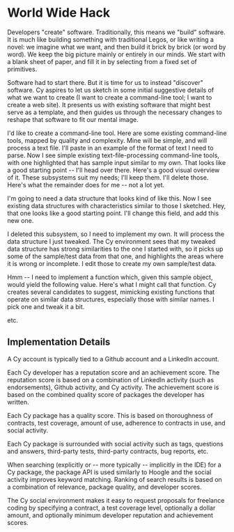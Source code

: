 World Wide Hack
===============

Developers "create" software.  Traditionally, this means we "build" software.  It is much like
building something with traditional Legos, or like writing a novel: we imagine what we want, and
then build it brick by brick (or word by word).  We keep the big picture mainly or entirely
in our minds.  We start with a blank sheet of paper, and fill it in by selecting from a fixed set of
primitives.

Software had to start there.  But it is time for us to instead "discover" software.  Cy aspires to
let us sketch in some initial suggestive details of what we want to create (I want to create a
command-line tool; I want to create a web site).  It presents us with existing software that might
best serve as a template, and then guides us through the necessary changes to reshape that software
to fit our mental image.

I'd like to create a command-line tool.  Here are some existing command-line tools, mapped by
quality and complexity.  Mine will be simple, and will process a text file.  I'll paste in an
example of the format of text I need to parse.  Now I see simple existing text-file-processing
command-line tools, with one highlighted that has sample input similar to my own.  That looks like a
good starting point -- I'll head over there.  Here's a good visual overview of it.  These subsystems
suit my needs; I'll keep them.  I'll delete those.  Here's what the remainder does for me -- not a
lot yet.

I'm going to need a data structure that looks kind of like this.  Now I see existing data structures
with characteristics similar to those I sketched.  Hey, that one looks like a good starting point.
I'll change this field, and add this new one.

I deleted this subsystem, so I need to implement my own.  It will process the data structure I just
tweaked.  The Cy environment sees that my tweaked data structure has strong similarities to the one
I started with, so it picks up some of the sample/test data from that one, and highlights the areas
where it is wrong or incomplete.  I edit those to create my own sample/test data.

Hmm -- I need to implement a function which, given this sample object, would yield the following
value.  Here's what I might call that function.  Cy creates several candidates to suggest, mimicking
existing functions that operate on similar data structures, especially those with similar names.  I
pick one and tweak it a bit.

etc.


Implementation Details
----------------------

A Cy account is typically tied to a Github account and a LinkedIn account.

Each Cy developer has a reputation score and an achievement score.  The reputation score is
based on a combination of LinkedIn activity (such as endorsements), Github activity, and Cy
activity.  The achievement score is based on the combined quality score of packages the developer
has written.

Each Cy package has a quality score.  This is based on thoroughness of contracts, test coverage,
amount of use, adherence to contracts in use, and social activity.

Each Cy package is surrounded with social activity such as tags, questions and answers, third-party
tests, third-party contracts, bug reports, etc.

When searching (explicitly or -- more typically -- implicitly in the IDE) for a Cy package, the
package API is used similarly to Hoogle and the social activity improves keyword matching.  Ranking
of search results is based on a combination of relevance, package quality, and developer scores.

The Cy social environment makes it easy to request proposals for freelance coding by specifying a
contract, a test coverage level, optionally a dollar amount, and optionally minimum developer
reputation and achievement scores.